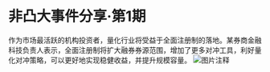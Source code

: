 # 非凸大事件分享·第1期

作为市场最活跃的机构投资者，量化行业将受益于全面注册制的落地。某券商金融科技负责人表示，全面注册制将扩大融券券源范围，增加了更多对冲工具，利好量化对冲策略，可以更好地实现稳健收益，并提升规模容量。 
![图片注释](http://storage-uqer.datayes.com/6245aa787bf0370166768fd0/6eb3ef96-a5c2-11ed-a140-0242ac140002)